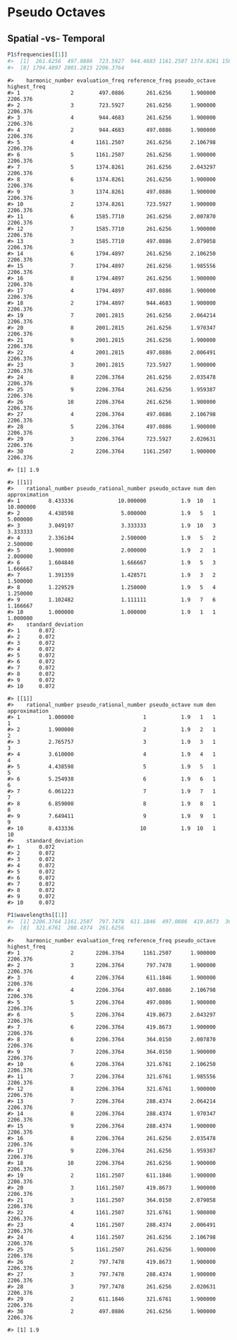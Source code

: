 Pseudo Octaves
================

## Spatial -vs- Temporal

``` r
P1$frequencies[[1]]
#>  [1]  261.6256  497.0886  723.5927  944.4683 1161.2507 1374.8261 1585.7710
#>  [8] 1794.4897 2001.2815 2206.3764
```

    #>    harmonic_number evaluation_freq reference_freq pseudo_octave highest_freq
    #> 1                2        497.0886       261.6256      1.900000     2206.376
    #> 2                3        723.5927       261.6256      1.900000     2206.376
    #> 3                4        944.4683       261.6256      1.900000     2206.376
    #> 4                2        944.4683       497.0886      1.900000     2206.376
    #> 5                4       1161.2507       261.6256      2.106798     2206.376
    #> 6                5       1161.2507       261.6256      1.900000     2206.376
    #> 7                5       1374.8261       261.6256      2.043297     2206.376
    #> 8                6       1374.8261       261.6256      1.900000     2206.376
    #> 9                3       1374.8261       497.0886      1.900000     2206.376
    #> 10               2       1374.8261       723.5927      1.900000     2206.376
    #> 11               6       1585.7710       261.6256      2.007870     2206.376
    #> 12               7       1585.7710       261.6256      1.900000     2206.376
    #> 13               3       1585.7710       497.0886      2.079058     2206.376
    #> 14               6       1794.4897       261.6256      2.106250     2206.376
    #> 15               7       1794.4897       261.6256      1.985556     2206.376
    #> 16               8       1794.4897       261.6256      1.900000     2206.376
    #> 17               4       1794.4897       497.0886      1.900000     2206.376
    #> 18               2       1794.4897       944.4683      1.900000     2206.376
    #> 19               7       2001.2815       261.6256      2.064214     2206.376
    #> 20               8       2001.2815       261.6256      1.970347     2206.376
    #> 21               9       2001.2815       261.6256      1.900000     2206.376
    #> 22               4       2001.2815       497.0886      2.006491     2206.376
    #> 23               3       2001.2815       723.5927      1.900000     2206.376
    #> 24               8       2206.3764       261.6256      2.035478     2206.376
    #> 25               9       2206.3764       261.6256      1.959387     2206.376
    #> 26              10       2206.3764       261.6256      1.900000     2206.376
    #> 27               4       2206.3764       497.0886      2.106798     2206.376
    #> 28               5       2206.3764       497.0886      1.900000     2206.376
    #> 29               3       2206.3764       723.5927      2.020631     2206.376
    #> 30               2       2206.3764      1161.2507      1.900000     2206.376

    #> [1] 1.9

    #> [[1]]
    #>    rational_number pseudo_rational_number pseudo_octave num den approximation
    #> 1         8.433336              10.000000           1.9  10   1     10.000000
    #> 2         4.438598               5.000000           1.9   5   1      5.000000
    #> 3         3.049197               3.333333           1.9  10   3      3.333333
    #> 4         2.336104               2.500000           1.9   5   2      2.500000
    #> 5         1.900000               2.000000           1.9   2   1      2.000000
    #> 6         1.604840               1.666667           1.9   5   3      1.666667
    #> 7         1.391359               1.428571           1.9   3   2      1.500000
    #> 8         1.229529               1.250000           1.9   5   4      1.250000
    #> 9         1.102482               1.111111           1.9   7   6      1.166667
    #> 10        1.000000               1.000000           1.9   1   1      1.000000
    #>    standard_deviation
    #> 1      0.072
    #> 2      0.072
    #> 3      0.072
    #> 4      0.072
    #> 5      0.072
    #> 6      0.072
    #> 7      0.072
    #> 8      0.072
    #> 9      0.072
    #> 10     0.072

    #> [[1]]
    #>    rational_number pseudo_rational_number pseudo_octave num den approximation
    #> 1         1.000000                      1           1.9   1   1             1
    #> 2         1.900000                      2           1.9   2   1             2
    #> 3         2.765757                      3           1.9   3   1             3
    #> 4         3.610000                      4           1.9   4   1             4
    #> 5         4.438598                      5           1.9   5   1             5
    #> 6         5.254938                      6           1.9   6   1             6
    #> 7         6.061223                      7           1.9   7   1             7
    #> 8         6.859000                      8           1.9   8   1             8
    #> 9         7.649411                      9           1.9   9   1             9
    #> 10        8.433336                     10           1.9  10   1            10
    #>    standard_deviation
    #> 1      0.072
    #> 2      0.072
    #> 3      0.072
    #> 4      0.072
    #> 5      0.072
    #> 6      0.072
    #> 7      0.072
    #> 8      0.072
    #> 9      0.072
    #> 10     0.072

``` r
P1$wavelengths[[1]]
#>  [1] 2206.3764 1161.2507  797.7478  611.1846  497.0886  419.8673  364.0150
#>  [8]  321.6761  288.4374  261.6256
```

    #>    harmonic_number evaluation_freq reference_freq pseudo_octave highest_freq
    #> 1                2       2206.3764      1161.2507      1.900000     2206.376
    #> 2                3       2206.3764       797.7478      1.900000     2206.376
    #> 3                4       2206.3764       611.1846      1.900000     2206.376
    #> 4                4       2206.3764       497.0886      2.106798     2206.376
    #> 5                5       2206.3764       497.0886      1.900000     2206.376
    #> 6                5       2206.3764       419.8673      2.043297     2206.376
    #> 7                6       2206.3764       419.8673      1.900000     2206.376
    #> 8                6       2206.3764       364.0150      2.007870     2206.376
    #> 9                7       2206.3764       364.0150      1.900000     2206.376
    #> 10               6       2206.3764       321.6761      2.106250     2206.376
    #> 11               7       2206.3764       321.6761      1.985556     2206.376
    #> 12               8       2206.3764       321.6761      1.900000     2206.376
    #> 13               7       2206.3764       288.4374      2.064214     2206.376
    #> 14               8       2206.3764       288.4374      1.970347     2206.376
    #> 15               9       2206.3764       288.4374      1.900000     2206.376
    #> 16               8       2206.3764       261.6256      2.035478     2206.376
    #> 17               9       2206.3764       261.6256      1.959387     2206.376
    #> 18              10       2206.3764       261.6256      1.900000     2206.376
    #> 19               2       1161.2507       611.1846      1.900000     2206.376
    #> 20               3       1161.2507       419.8673      1.900000     2206.376
    #> 21               3       1161.2507       364.0150      2.079058     2206.376
    #> 22               4       1161.2507       321.6761      1.900000     2206.376
    #> 23               4       1161.2507       288.4374      2.006491     2206.376
    #> 24               4       1161.2507       261.6256      2.106798     2206.376
    #> 25               5       1161.2507       261.6256      1.900000     2206.376
    #> 26               2        797.7478       419.8673      1.900000     2206.376
    #> 27               3        797.7478       288.4374      1.900000     2206.376
    #> 28               3        797.7478       261.6256      2.020631     2206.376
    #> 29               2        611.1846       321.6761      1.900000     2206.376
    #> 30               2        497.0886       261.6256      1.900000     2206.376

    #> [1] 1.9
